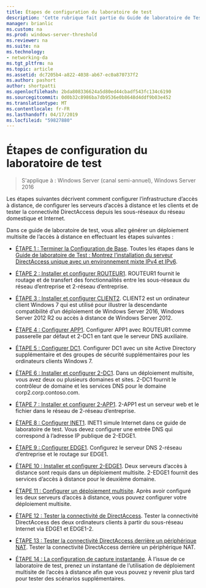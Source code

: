 ```yaml
---
title: Étapes de configuration du laboratoire de test
description: 'Cette rubrique fait partie du Guide de laboratoire de Test : illustrer un déploiement Multisite DirectAccess pour Windows Server 2016'
manager: brianlic
ms.custom: na
ms.prod: windows-server-threshold
ms.reviewer: na
ms.suite: na
ms.technology:
- networking-da
ms.tgt_pltfrm: na
ms.topic: article
ms.assetid: dc7205b4-a822-4038-ab67-ec0a870737f2
ms.author: pashort
author: shortpatti
ms.openlocfilehash: 2bda808336624a5d80ed44cbadf543fc134c6190
ms.sourcegitcommit: 0d0b32c8986ba7db9536e0b8648d4ddf9b03e452
ms.translationtype: MT
ms.contentlocale: fr-FR
ms.lasthandoff: 04/17/2019
ms.locfileid: "59827880"
---
```

# <a name="steps-for-configuring-the-test-lab"></a>Étapes de configuration du laboratoire de test

>S'applique à : Windows Server (canal semi-annuel), Windows Server 2016

Les étapes suivantes décrivent comment configurer l’infrastructure d’accès à distance, de configurer les serveurs d’accès à distance et les clients et de tester la connectivité DirectAccess depuis les sous-réseaux du réseau domestique et Internet.  
  
Dans ce guide de laboratoire de test, vous allez générer un déploiement multisite de l’accès à distance en effectuant les étapes suivantes :  
  
-   [ÉTAPE 1 : Terminer la Configuration de Base](assetId:///9eb4a9ba-9118-4ea3-8963-e643ec81c3ed). Toutes les étapes dans le [Guide de laboratoire de Test : Montrez l’installation du serveur DirectAccess unique avec un environnement mixte IPv4 et IPv6](https://go.microsoft.com/fwlink/p/?LinkId=237004).  
  
-   [ÉTAPE 2 : Installer et configurer ROUTEUR1](assetId:///e4b1a298-d5b0-410e-970b-c5358a9378f9). ROUTEUR1 fournit le routage et de transfert des fonctionnalités entre les sous-réseaux du réseau d’entreprise et 2-réseau d’entreprise.  
  
-   [ÉTAPE 3 : Installer et configurer CLIENT2](assetId:///6cbee1b5-f6f6-443f-8fa9-31cc5c05a0ee). CLIENT2 est un ordinateur client Windows 7 qui est utilisé pour illustrer la descendante compatibilité d’un déploiement de Windows Server 2016, Windows Server 2012 R2 ou accès à distance de Windows Server 2012.  
  
-   [ÉTAPE 4 : Configurer APP1](assetId:///a0ee655e-c01e-4bf3-a7b3-064e9614f810). Configurer APP1 avec ROUTEUR1 comme passerelle par défaut et 2-DC1 en tant que le serveur DNS auxiliaire.  
  
-   [ÉTAPE 5 : Configurer DC1](assetId:///205ca795-93ce-4e53-aa6b-b44c87f0e14a). Configurer DC1 avec un site Active Directory supplémentaire et des groupes de sécurité supplémentaires pour les ordinateurs clients Windows 7.  
  
-   [ÉTAPE 6 : Installer et configurer 2-DC1](assetId:///16752f61-edbf-4ff4-9d7a-e2077b66a127). Dans un déploiement multisite, vous avez deux ou plusieurs domaines et sites. 2-DC1 fournit le contrôleur de domaine et les services DNS pour le domaine corp2.corp.contoso.com.  
  
-   [ÉTAPE 7 : Installer et configurer 2-APP1](assetId:///7d04b54e-590a-4d33-9766-415789859f29). 2-APP1 est un serveur web et le fichier dans le réseau de 2-réseau d’entreprise.  
  
-   [ÉTAPE 8 : Configurer INET1](assetId:///8ecc0b63-8626-4939-8d26-3d51d051d231). INET1 simule Internet dans ce guide de laboratoire de test. Vous devez configurer une entrée DNS qui correspond à l’adresse IP publique de 2-EDGE1.  
  
-   [ÉTAPE 9 : Configurer EDGE1](assetId:///562744dc-30f6-42fa-bd5f-60a013b2179e). Configurez le serveur DNS 2-réseau d’entreprise et le routage sur EDGE1.  
  
-   [ÉTAPE 10 : Installer et configurer 2-EDGE1](assetId:///1938c4f3-ca96-475d-9f2e-6bea3b7a4130). Deux serveurs d’accès à distance sont requis dans un déploiement multisite. 2-EDGE1 fournit des services d’accès à distance pour le deuxième domaine.  
  
-   [ÉTAPE 11 : Configurer un déploiement multisite](assetId:///537e4b68-043f-49c9-94d8-15ce8c4b18e2). Après avoir configuré les deux serveurs d’accès à distance, vous pouvez configurer votre déploiement multisite.  
  
-   [ÉTAPE 12 : Tester la connectivité de DirectAccess](assetId:///aa293b5d-4b6f-4004-95f3-0ab54804b15c). Tester la connectivité DirectAccess des deux ordinateurs clients à partir du sous-réseau Internet via EDGE1 et EDGE1-2.  
  
-   [ÉTAPE 13 : Tester la connectivité DirectAccess derrière un périphérique NAT](assetId:///41f8195b-00a1-4991-9db8-3703514dbe0c). Tester la connectivité DirectAccess derrière un périphérique NAT.  
  
-   [ÉTAPE 14 : La configuration de capture instantanée](assetId:///7b56d5c9-c334-463e-9e29-d652ca110d84). À l’issue de ce laboratoire de test, prenez un instantané de l’utilisation de déploiement multisite de l’accès à distance afin que vous pouvez y revenir plus tard pour tester des scénarios supplémentaires.  
  


